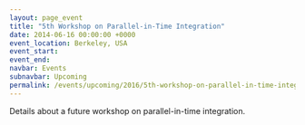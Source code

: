 ```yaml
---
layout: page_event
title: "5th Workshop on Parallel-in-Time Integration"
date: 2014-06-16 00:00:00 +0000
event_location: Berkeley, USA
event_start:
event_end:
navbar: Events
subnavbar: Upcoming
permalink: /events/upcoming/2016/5th-workshop-on-parallel-in-time-integration.html
---
```


Details about a future workshop on parallel-in-time integration.
